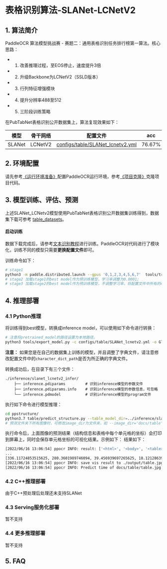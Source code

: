# 表格识别算法-SLANet-LCNetV2

## 1. 算法简介

PaddleOCR 算法模型挑战赛 - 赛题二：通用表格识别任务排行榜第一算法。核心思路：

- 1. 改善推理过程，至EOS停止，速度提升3倍
- 2. 升级Backbone为LCNetV2（SSLD版本）
- 3. 行列特征增强模块
- 4. 提升分辨率488至512
- 5. 三阶段训练策略

在PubTabNet表格识别公开数据集上，算法复现效果如下：

|模型|骨干网络|配置文件|acc|
| --- | --- | --- | --- |
|SLANet|LCNetV2|[configs/table/SLANet_lcnetv2.yml](../../configs/table/SLANet_lcnetv2.yml)|76.67%|

## 2. 环境配置
请先参考[《运行环境准备》](./environment.md)配置PaddleOCR运行环境，参考[《项目克隆》](./clone.md)克隆项目代码。

## 3. 模型训练、评估、预测
上述SLANet_LCNetv2模型使用PubTabNet表格识别公开数据集训练得到，数据集下载可参考 [table_datasets](./dataset/table_datasets.md)。

#### 启动训练
数据下载完成后，请参考[文本识别教程](./recognition.md)进行训练。PaddleOCR对代码进行了模块化，训练不同的模型只需要**更换配置文件**即可。

训练命令如下：
```bash
# stage1
python3 -m paddle.distributed.launch --gpus '0,1,2,3,4,5,6,7'  tools/train.py -c configs/table/SLANet_lcnetv2.yml
# stage2 加载stage1的best model作为预训练模型，学习率调整为0.0001;
# stage3 加载stage2的best model作为预训练模型，不调整学习率，将配置文件中所有的488修改为512.
```

## 4. 推理部署
### 4.1 Python推理
将训练得到best模型，转换成inference model，可以使用如下命令进行转换：

```bash
# 注意将pretrained_model的路径设置为本地路径。
python3 tools/export_model.py -c configs/table/SLANet_lcnetv2.yml -o Global.pretrained_model=path/best_accuracy Global.save_inference_dir=./inference/slanet_lcnetv2_infer
```

**注意：** 如果您是在自己的数据集上训练的模型，并且调整了字典文件，请注意修改配置文件中的`character_dict_path`是否为所正确的字典文件。

转换成功后，在目录下有三个文件：
```text
./inference/slanet_lcnetv2_infer/
    ├── inference.pdiparams         # 识别inference模型的参数文件
    ├── inference.pdiparams.info    # 识别inference模型的参数信息，可忽略
    └── inference.pdmodel           # 识别inference模型的program文件
```

执行如下命令进行模型推理：
```bash
cd ppstructure/
python3.7 table/predict_structure.py --table_model_dir=../inference/slanet_lcnetv2_infer/ --table_char_dict_path=../ppocr/utils/dict/table_structure_dict_ch.txt --image_dir=docs/table/table.jpg --output=../output/table_slanet_lcnetv2 --use_gpu=False --benchmark=True --enable_mkldnn=True
# 预测文件夹下所有图像时，可修改image_dir为文件夹，如 --image_dir='docs/table'。
```

执行命令后，上面图像的预测结果（结构信息和表格中每个单元格的坐标）会打印到屏幕上，同时会保存单元格坐标的可视化结果。示例如下：
结果如下：
```bash
[2022/06/16 13:06:54] ppocr INFO: result: ['<html>', '<body>', '<table>', '<thead>', '<tr>', '<td></td>', '<td></td>', '<td></td>', '<td></td>', '<td></td>', '</tr>', '</thead>', '<tbody>', '<tr>', '<td></td>', '<td></td>', '<td></td>', '<td></td>', '<td></td>', '</tr>', '<tr>', '<td></td>', '<td></td>', '<td></td>', '<td></td>', '<td></td>', '</tr>', '<tr>', '<td></td>', '<td></td>', '<td></td>', '<td></td>', '<td></td>', '</tr>', '<tr>', '<td></td>', '<td></td>', '<td></td>', '<td></td>', '<td></td>', '</tr>', '<tr>', '<td></td>', '<td></td>', '<td></td>', '<td></td>', '<td></td>', '</tr>', '<tr>', '<td></td>', '<td></td>', '<td></td>', '<td></td>', '<td></td>', '</tr>', '<tr>', '<td></td>', '<td></td>', '<td></td>', '<td></td>', '<td></td>', '</tr>', '<tr>', '<td></td>', '<td></td>', '<td></td>', '<td></td>', '<td></td>', '</tr>', '<tr>', '<td></td>', '<td></td>', '<td></td>', '<td></td>', '<td></td>', '</tr>', '<tr>', '<td></td>', '<td></td>', '<td></td>', '<td></td>', '<td></td>', '</tr>', '<tr>', '<td></td>', '<td></td>', '<td></td>', '<td></td>', '<td></td>', '</tr>', '<tr>', '<td></td>', '<td></td>', '<td></td>', '<td></td>', '<td></td>', '</tr>', '<tr>', '<td></td>', '<td></td>', '<td></td>', '<td></td>', '<td></td>', '</tr>', '<tr>', '<td></td>', '<td></td>', '<td></td>', '<td></td>', '<td></td>', '</tr>', '<tr>', '<td></td>', '<td></td>', '<td></td>', '<td></td>', '<td></td>', '</tr>', '</tbody>', '</table>', '</body>', '</html>'], [[72.17591094970703, 10.759100914001465, 60.29658508300781, 16.6805362701416], [161.85562133789062, 10.884308815002441, 14.9495210647583, 16.727018356323242], [277.79876708984375, 29.54340362548828, 31.490320205688477, 18.143272399902344],
...
[336.11724853515625, 280.3601989746094, 39.456939697265625, 18.121286392211914]]
[2022/06/16 13:06:54] ppocr INFO: save vis result to ./output/table.jpg
[2022/06/16 13:06:54] ppocr INFO: Predict time of docs/table/table.jpg: 17.36806297302246
```

### 4.2 C++推理部署
由于C++预处理后处理还未支持SLANet

### 4.3 Serving服务化部署
暂不支持

### 4.4 更多推理部署
暂不支持

## 5. FAQ
